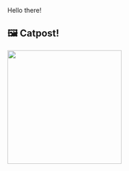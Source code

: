 Hello there!



## 🖼️ Catpost!

<sub>
    <img src="https://cdn2.thecatapi.com/images/4m7.jpg" height="256">
</sub>

